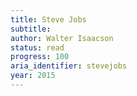 ```yaml
---
title: Steve Jobs
subtitle:
author: Walter Isaacson
status: read
progress: 100
aria_identifier: stevejobs
year: 2015
---
```

